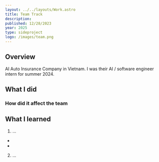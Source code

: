 ```yaml
---
layout: ../../layouts/Work.astro
title: Team Track
description:
published: 12/28/2023
year: 2025
type: sideproject
logo: /images/team.png
---
```


## Overview
AI Auto Insurance Company in Vietnam. I was their AI / software engineer intern for summer 2024.

## What I did 

### How did it affect the team


## What I learned
1. ...
- 
- 
2. ...